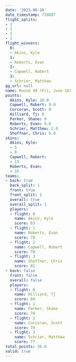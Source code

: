 ```yaml
---
date: '2023-06-16'
date_timestamp: 738687
flight_splits:
- 1
- 1
- 1
- 1
flight_winners:
  0:
  - Akins, Kyle
  1:
  - Roberts, Evan
  2:
  - Capwell, Robert
  3:
  - Schrier, Matthew
gg_url: null
name: Round 49 (Fri, June 16)
points:
  Akins, Kyle: 10.0
  Capwell, Robert: 9.0
  Corcoran, Scott: 0
  Hilliard, Tj: 0
  Parker, Shane: 0
  Roberts, Evan: 9.0
  Schrier, Matthew: 2.0
  Shoffner, Chris: 6.0
skins:
  Akins, Kyle:
  - 5
  - 8
  Capwell, Robert:
  - 13
  Roberts, Evan:
  - 15
teams:
- back: true
  back_split: 1
  front: true
  front_split: 1
  overall: true
  overall_split: 1
  players:
  - flight: 0
    name: Akins, Kyle
    score: 63
  - flight: 1
    name: Roberts, Evan
    score: 70
  - flight: 2
    name: Capwell, Robert
    score: 70
  - flight: 3
    name: Shoffner, Chris
    score: 81
- back: false
  front: false
  overall: false
  players:
  - flight: 0
    name: Hilliard, Tj
    score: 69
  - flight: 1
    name: Parker, Shane
    score: 78
  - flight: 2
    name: Corcoran, Scott
    score: 74
  - flight: 3
    name: Schrier, Matthew
    score: 77
total_points: 36.0
valid: true
---
```


